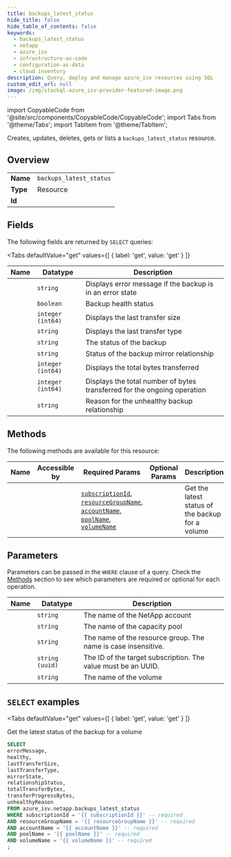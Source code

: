 ```yaml
--- 
title: backups_latest_status
hide_title: false
hide_table_of_contents: false
keywords:
  - backups_latest_status
  - netapp
  - azure_isv
  - infrastructure-as-code
  - configuration-as-data
  - cloud inventory
description: Query, deploy and manage azure_isv resources using SQL
custom_edit_url: null
image: /img/stackql-azure_isv-provider-featured-image.png
---
```


import CopyableCode from '@site/src/components/CopyableCode/CopyableCode';
import Tabs from '@theme/Tabs';
import TabItem from '@theme/TabItem';

Creates, updates, deletes, gets or lists a <code>backups_latest_status</code> resource.

## Overview
<table><tbody>
<tr><td><b>Name</b></td><td><code>backups_latest_status</code></td></tr>
<tr><td><b>Type</b></td><td>Resource</td></tr>
<tr><td><b>Id</b></td><td><CopyableCode code="azure_isv.netapp.backups_latest_status" /></td></tr>
</tbody></table>

## Fields

The following fields are returned by `SELECT` queries:

<Tabs
    defaultValue="get"
    values={[
        { label: 'get', value: 'get' }
    ]}
>
<TabItem value="get">

<table>
<thead>
    <tr>
    <th>Name</th>
    <th>Datatype</th>
    <th>Description</th>
    </tr>
</thead>
<tbody>
<tr>
    <td><CopyableCode code="errorMessage" /></td>
    <td><code>string</code></td>
    <td>Displays error message if the backup is in an error state</td>
</tr>
<tr>
    <td><CopyableCode code="healthy" /></td>
    <td><code>boolean</code></td>
    <td>Backup health status</td>
</tr>
<tr>
    <td><CopyableCode code="lastTransferSize" /></td>
    <td><code>integer (int64)</code></td>
    <td>Displays the last transfer size</td>
</tr>
<tr>
    <td><CopyableCode code="lastTransferType" /></td>
    <td><code>string</code></td>
    <td>Displays the last transfer type</td>
</tr>
<tr>
    <td><CopyableCode code="mirrorState" /></td>
    <td><code>string</code></td>
    <td>The status of the backup</td>
</tr>
<tr>
    <td><CopyableCode code="relationshipStatus" /></td>
    <td><code>string</code></td>
    <td>Status of the backup mirror relationship</td>
</tr>
<tr>
    <td><CopyableCode code="totalTransferBytes" /></td>
    <td><code>integer (int64)</code></td>
    <td>Displays the total bytes transferred</td>
</tr>
<tr>
    <td><CopyableCode code="transferProgressBytes" /></td>
    <td><code>integer (int64)</code></td>
    <td>Displays the total number of bytes transferred for the ongoing operation</td>
</tr>
<tr>
    <td><CopyableCode code="unhealthyReason" /></td>
    <td><code>string</code></td>
    <td>Reason for the unhealthy backup relationship</td>
</tr>
</tbody>
</table>
</TabItem>
</Tabs>

## Methods

The following methods are available for this resource:

<table>
<thead>
    <tr>
    <th>Name</th>
    <th>Accessible by</th>
    <th>Required Params</th>
    <th>Optional Params</th>
    <th>Description</th>
    </tr>
</thead>
<tbody>
<tr>
    <td><a href="#get"><CopyableCode code="get" /></a></td>
    <td><CopyableCode code="select" /></td>
    <td><a href="#parameter-subscriptionId"><code>subscriptionId</code></a>, <a href="#parameter-resourceGroupName"><code>resourceGroupName</code></a>, <a href="#parameter-accountName"><code>accountName</code></a>, <a href="#parameter-poolName"><code>poolName</code></a>, <a href="#parameter-volumeName"><code>volumeName</code></a></td>
    <td></td>
    <td>Get the latest status of the backup for a volume</td>
</tr>
</tbody>
</table>

## Parameters

Parameters can be passed in the `WHERE` clause of a query. Check the [Methods](#methods) section to see which parameters are required or optional for each operation.

<table>
<thead>
    <tr>
    <th>Name</th>
    <th>Datatype</th>
    <th>Description</th>
    </tr>
</thead>
<tbody>
<tr id="parameter-accountName">
    <td><CopyableCode code="accountName" /></td>
    <td><code>string</code></td>
    <td>The name of the NetApp account</td>
</tr>
<tr id="parameter-poolName">
    <td><CopyableCode code="poolName" /></td>
    <td><code>string</code></td>
    <td>The name of the capacity pool</td>
</tr>
<tr id="parameter-resourceGroupName">
    <td><CopyableCode code="resourceGroupName" /></td>
    <td><code>string</code></td>
    <td>The name of the resource group. The name is case insensitive.</td>
</tr>
<tr id="parameter-subscriptionId">
    <td><CopyableCode code="subscriptionId" /></td>
    <td><code>string (uuid)</code></td>
    <td>The ID of the target subscription. The value must be an UUID.</td>
</tr>
<tr id="parameter-volumeName">
    <td><CopyableCode code="volumeName" /></td>
    <td><code>string</code></td>
    <td>The name of the volume</td>
</tr>
</tbody>
</table>

## `SELECT` examples

<Tabs
    defaultValue="get"
    values={[
        { label: 'get', value: 'get' }
    ]}
>
<TabItem value="get">

Get the latest status of the backup for a volume

```sql
SELECT
errorMessage,
healthy,
lastTransferSize,
lastTransferType,
mirrorState,
relationshipStatus,
totalTransferBytes,
transferProgressBytes,
unhealthyReason
FROM azure_isv.netapp.backups_latest_status
WHERE subscriptionId = '{{ subscriptionId }}' -- required
AND resourceGroupName = '{{ resourceGroupName }}' -- required
AND accountName = '{{ accountName }}' -- required
AND poolName = '{{ poolName }}' -- required
AND volumeName = '{{ volumeName }}' -- required
;
```
</TabItem>
</Tabs>
